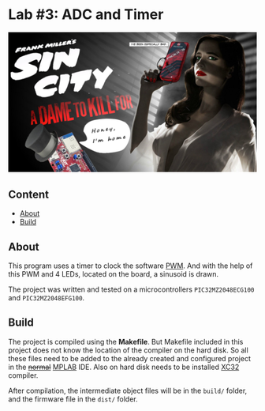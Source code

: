 # Lab #3: ADC and Timer

![sin city](img/sin_city_femme_fatale_eva_green.jpg "Femme fatale - Eva Green")

## Content

* [About](#about)
* [Build](#build)

## About

This program uses a timer to clock the software [PWM](https://soundcloud.com/chikujii/lil-wayne-pussy-money-weed-pmw). And with the help of this PWM and 4 LEDs, located on the board, a sinusoid is drawn.

The project was written and tested on a microcontrollers `PIC32MZ2048ECG100` and `PIC32MZ2048EFG100`.

## Build

The project is compiled using the **Makefile**. But Makefile included in this project does not know the location of the compiler on the hard disk. So all these files need to be added to the already created and configured project in the [~~normal~~](http://www.vim.org/ "God's gift
") [MPLAB](http://www.microchip.com/mplab/mplab-x-ide "The wiles of the devil") IDE. Also on hard disk needs to be installed [XC32](http://www.microchip.com/mplab/compilers) compiler.

After compilation, the intermediate object files will be in the `build/` folder, and the firmware file in the `dist/` folder.
